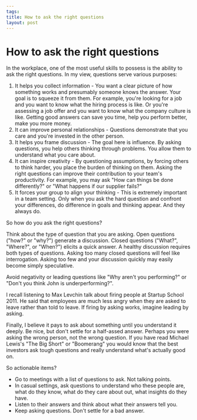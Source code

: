 ```yaml
--- 
tags: 
title: How to ask the right questions
layout: post
---
```

# How to ask the right questions

In the workplace, one of the most useful skills to possess is the ability to
ask the right questions. In my view, questions serve various purposes:

  1. It helps you collect information - You want a clear picture of how something works and presumably someone knows the answer. Your goal is to squeeze it from them. For example, you're looking for a job and you want to know what the hiring process is like. Or you're assessing a job offer and you want to know what the company culture is like. Getting good answers can save you time, help you perform better, make you more money. 
  2. It can improve personal relationships - Questions demonstrate that you care and you're invested in the other person. 
  3. It helps you frame discussion - The goal here is influence. By asking questions, you help others thinking through problems. You allow them to understand what you care about. 
  4. It can inspire creativity - By questioning assumptions, by forcing others to think harder, you place the burden of thinking on them. Asking the right questions can improve their contribution to your team's productivity. For example, you may ask "How can things be done differently?" or "What happens if our supplier fails?"
  5. It forces your group to align your thinking - This is extremely important in a team setting. Only when you ask the hard question and confront your differences, do difference in goals and thinking appear. And they always do. 

So how do you ask the right questions?

Think about the type of question that you are asking. Open questions ("how?"
or "why?") generate a discussion. Closed questions ("What?", "Where?", or
"When?") elicits a quick answer. A healthy discussion requires both types of
questions. Asking too many closed questions will feel like interrogation.
Asking too few and your discussion quickly may easily become simply
speculative.

Avoid negativity or leading questions like "Why aren't you performing?" or
"Don't you think John is underperforming?".

I recall listening to Max Levchin talk about firing people at Startup School
2011. He said that employees are much less angry when they are asked to leave
rather than told to leave. If firing by asking works, imagine leading by
asking.

Finally, I believe it pays to ask about something until you understand it
deeply. Be nice, but don't settle for a half-assed answer. Perhaps you were
asking the wrong person, not the wrong question. If you have read Michael
Lewis's "The Big Short" or "Boomerang" you would know that the best investors
ask tough questions and really understand what's actually good on.

So actionable items?

  * Go to meetings with a list of questions to ask. Not talking points.
  * In casual settings, ask questions to understand who these people are, what do they know, what do they care about out, what insights do they have. 
  * Listen to their answers and think about what their answers tell you. 
  * Keep asking questions. Don't settle for a bad answer. 

